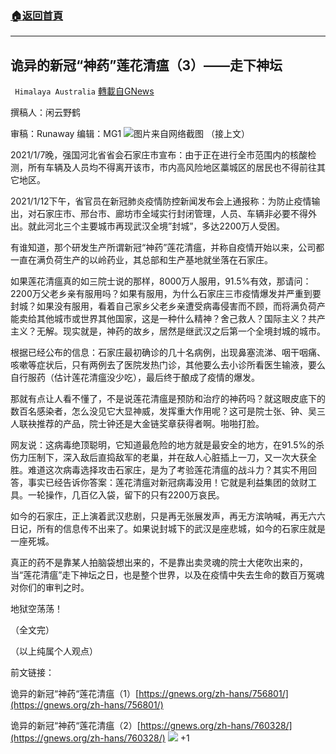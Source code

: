 ###  [:house:返回首頁](https://github.com/ourhimalayas/txt)
---

## 诡异的新冠“神药”莲花清瘟（3）——走下神坛
` Himalaya Australia` [轉載自GNews](https://gnews.org/zh-hans/763588/)

撰稿人：闲云野鹤

审稿：Runaway 编辑：MG1
![]()![](https://gnews.org/wp-content/uploads/2021/01/181-2.jpg)图片来自网络截图
（接上文）

2021/1/7晚，强国河北省省会石家庄市宣布：由于正在进行全市范围内的核酸检测，所有车辆及人员均不得离开该市，市内高风险地区藁城区的居民也不得前往其它地区。

2021/1/12下午，省官员在新冠肺炎疫情防控新闻发布会上通报称：为防止疫情输出，对石家庄市、邢台市、廊坊市全域实行封闭管理，人员、车辆非必要不得外出。就此河北三个主要城市再现武汉全境”封城”，多达2200万人受困。

有谁知道，那个研发生产所谓新冠“神药”莲花清瘟，并称自疫情开始以来，公司都一直在满负荷生产的以岭药业，其总部和生产基地就坐落在石家庄。

如果莲花清瘟真的如三院士说的那样，8000万人服用，91.5%有效，那请问：2200万父老乡亲有服用吗？如果有服用，为什么石家庄三市疫情爆发并严重到要封城？如果没有服用，看着自己家乡父老乡亲遭受病毒侵害而不顾，而将满负荷产能卖给其他城市或世界其他国家，这是一种什么精神？舍己救人？国际主义？共产主义？无解。现实就是，神药的故乡，居然是继武汉之后第一个全境封城的城市。

根据已经公布的信息：石家庄最初确诊的几十名病例，出现鼻塞流涕、咽干咽痛、咳嗽等症状后，只有两例去了医院发热门诊，其他要么去小诊所看医生输液，要么自行服药（估计莲花清瘟没少吃），最后终于酿成了疫情的爆发。

那就有点让人看不懂了，不是说莲花清瘟是预防和治疗的神药吗？就这眼皮底下的数百名感染者，怎么没见它大显神威，发挥重大作用呢？这可是院士张、钟、吴三人联袂推荐的产品，院士钟还是大金链奖章获得者啊。啪啪打脸。

网友说：这病毒绝顶聪明，它知道最危险的地方就是最安全的地方，在91.5%的杀伤力压制下，深入敌后直捣敌军的老巢，并在敌人心脏插上一刀，又一次大获全胜。难道这次病毒选择攻击石家庄，是为了考验莲花清瘟的战斗力？其实不用回答，事实已经告诉你答案：莲花清瘟对新冠病毒没用！它就是利益集团的敛财工具。一轮操作，几百亿入袋，留下的只有2200万哀民。

如今的石家庄，正上演着武汉悲剧，只是再无张展发声，再无方滨呐喊，再无六六日记，所有的信息传不出来了。如果说封城下的武汉是座悲城，如今的石家庄就是一座死城。

真正的药不是靠某人拍脑袋想出来的，不是靠出卖灵魂的院士大佬吹出来的，当“莲花清瘟”走下神坛之日，也是整个世界，以及在疫情中失去生命的数百万冤魂对你们的审判之时。

地狱空荡荡！

（全文完）

（以上纯属个人观点）

前文链接：

诡异的新冠“神药“莲花清瘟（1）[https://gnews.org/zh-hans/756801/](https://gnews.org/zh-hans/756801/)

诡异的新冠“神药“莲花清瘟（2）[https://gnews.org/zh-hans/760328/](https://gnews.org/zh-hans/760328/)
![]()![](https://gnews.org/wp-content/uploads/2021/01/1-澳喜Logo.jpeg)
+1
